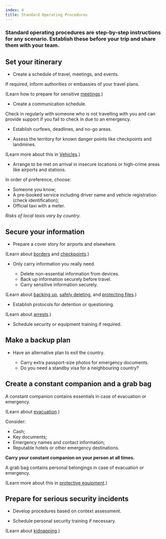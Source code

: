 ```yaml
---
index: 4
title: Standard Operating Procedures
---
```

### Standard operating procedures are step-by-step instructions for any scenario. Establish these before your trip and share them with your team. 

## Set your itinerary 
*   Create a schedule of travel, meetings, and events. 

If required, inform authorities or embassies of your travel plans.

(Learn how to prepare for sensitive [meetings](umbrella://operations/meetings).)

*	Create a communication schedule. 

Check in regularly with someone who is not travelling with you and can provide support if you fail to check in due to an emergency.

*   Establish curfews, deadlines, and no-go areas. 

*	Assess the territory for known danger points like checkpoints and landmines.

(Learn more about this in [Vehicles](umbrella://travel/vehicles).)

*	Arrange to be met on arrival in insecure locations or high-crime areas like airports and stations. 

In order of preference, choose:

*	Someone you know;
*	A pre-booked service including driver name and vehicle registration (check identification);
*	Official taxi with a meter.

*Risks of local taxis vary by country.*

## Secure your information 
*    Prepare a cover story for airports and elsewhere. 

(Learn about [borders](umbrella://travel/borders) and [checkpoints](umbrella://travel/checkpoints).)

*   Only carry information you really need.  

	* Delete non-essential information from devices.  
	* Back up information securely before travel.
    * Carry sensitive information securely. 
       
(Learn about [backing up](umbrella://information/backing-up), [safely deleting](umbrella://information/safely-deleting), and [protecting files](umbrella://information/protecting-files).)

*	Establish protocols for detention or questioning.

(Learn about [arrests](umbrella://operations/arrests).)

*	Schedule security or equipment training if required. 

## Make a backup plan

*	Have an alternative plan to exit the country. 

	* Carry extra passport-size photos for emergency documents. 
	* Do you need a standby visa for a neighbouring country?
		         
## Create a constant companion and a grab bag

A constant companion contains essentials in case of evacuation or emergency. 

(Learn about [evacuation](umbrella://operations/evacuation).)

Consider:

*	Cash;
*	Key documents;
*	Emergency names and contact information;
*	Reputable hotels or other emergency destinations.

**Carry your constant companion on your person at all times.** 

A grab bag contains personal belongings in case of evacuation or emergency. 

(Learn more about this in [protective equipment](umbrella://personal/protective-equipment).)

## Prepare for serious security incidents

* Develop procedures based on context assessment. 

* Schedule personal security training if necessary. 

(Learn about [kidnapping](umbrella://travel/kidnapping).)